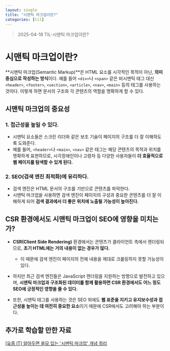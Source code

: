 ```yaml
---
layout: single
title: "시맨틱 마크업이란?"
categories: [til]
---
```


> 2025-04-18 TIL-시맨틱 마크업이란?

# 시맨틱 마크업이란?

**시맨틱 마크업(Semantic Markup)**은 HTML 요소를 시각적인 목적이 아닌, **의미 중심으로 작성하는 방식**이다. 예를 들어 `<div>`나 `<span>` 같은 비시맨틱 태그 대신 `<header>`, `<footer>`, `<section>`, `<article>`, `<nav>`, `<main>` 등의 태그를 사용하는 것이다. 이렇게 하면 문서의 구조와 각 콘텐츠의 역할을 명확하게 할 수 있다.

## 시맨틱 마크업의 중요성

### 1. 접근성을 높일 수 있다.

- 시맨틱 요소들은 스크린 리더와 같은 보조 기술이 페이지의 구조를 더 잘 이해하도록 도와준다.
- 예를 들어, `<header>`나 `<main>`, `<nav>` 같은 태그는 해당 콘텐츠의 목적과 위치를 명확하게 표현하므로, 시각장애인이나 고령자 등 다양한 사용자들이 **더 효율적으로 웹 페이지를 탐색할 수 있게 된다.**

### 2. SEO(검색 엔진 최적화)에 유리하다.

- 검색 엔진은 HTML 문서의 구조를 기반으로 콘텐츠를 파악한다.
- 시맨틱 마크업을 사용하면 검색 엔진이 페이지의 구성과 중요한 콘텐츠를 더 잘 이해하게 되어 **검색 결과에서 더 좋은 위치에 노출될 가능성이 높아진다.**

## CSR 환경에서도 시맨틱 마크업이 SEO에 영향을 미치는가?

- **CSR(Client Side Rendering)** 환경에서는 콘텐츠가 클라이언트 측에서 렌더링되므로, **초기 HTML에는 거의 내용이 없는 경우가 많다.**

  - 이 때문에 검색 엔진이 페이지의 전체 내용을 제대로 크롤링하지 못할 가능성이 있다.

- 하지만 최근 검색 엔진들은 JavaScript 렌더링을 지원하는 방향으로 발전하고 있으며, **시맨틱 마크업과 구조화된 데이터를 함께 활용하면 CSR 환경에서도 어느 정도 SEO에 긍정적인 영향을 줄 수 있다.**

- 또한, 시맨틱 태그를 사용하는 것은 SEO 외에도 **웹 표준을 지키고 유지보수성과 접근성을 높이는 데 여전히 중요한 요소**이기 때문에 CSR에서도 고려해야 하는 부분이다.

## 추가로 학습할 만한 자료

[[요즘 IT] 알아두면 쓸모 있는 '시맨틱 마크업' 개념 정리](#https://yozm.wishket.com/magazine/detail/2495/)
